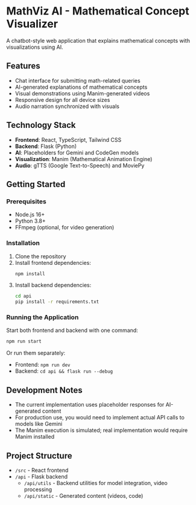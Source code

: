 # MathViz AI - Mathematical Concept Visualizer

A chatbot-style web application that explains mathematical concepts with visualizations using AI.

## Features

- Chat interface for submitting math-related queries
- AI-generated explanations of mathematical concepts
- Visual demonstrations using Manim-generated videos
- Responsive design for all device sizes
- Audio narration synchronized with visuals

## Technology Stack

- **Frontend**: React, TypeScript, Tailwind CSS
- **Backend**: Flask (Python)
- **AI**: Placeholders for Gemini and CodeGen models
- **Visualization**: Manim (Mathematical Animation Engine)
- **Audio**: gTTS (Google Text-to-Speech) and MoviePy

## Getting Started

### Prerequisites

- Node.js 16+
- Python 3.8+
- FFmpeg (optional, for video generation)

### Installation

1. Clone the repository
2. Install frontend dependencies:
   ```bash
   npm install
   ```
3. Install backend dependencies:
   ```bash
   cd api
   pip install -r requirements.txt
   ```

### Running the Application

Start both frontend and backend with one command:
```bash
npm run start
```

Or run them separately:
- Frontend: `npm run dev`
- Backend: `cd api && flask run --debug`

## Development Notes

- The current implementation uses placeholder responses for AI-generated content
- For production use, you would need to implement actual API calls to models like Gemini
- The Manim execution is simulated; real implementation would require Manim installed

## Project Structure

- `/src` - React frontend
- `/api` - Flask backend
  - `/api/utils` - Backend utilities for model integration, video processing
  - `/api/static` - Generated content (videos, code)